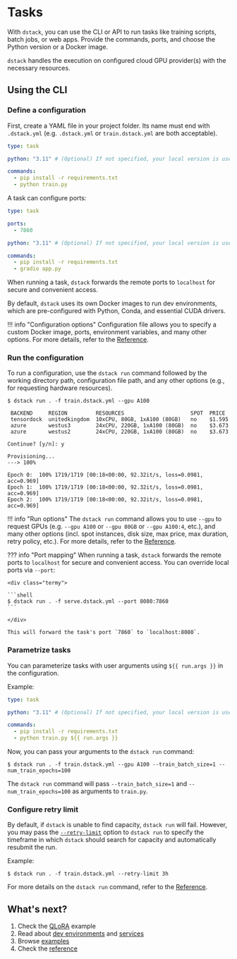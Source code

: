 # Tasks

With `dstack`, you can use the CLI or API to run tasks like training scripts, batch jobs, or web apps. 
Provide the commands, ports, and choose the Python version or a Docker image.

`dstack` handles the execution on configured cloud GPU provider(s) with the necessary resources.

## Using the CLI

### Define a configuration

First, create a YAML file in your project folder. Its name must end with `.dstack.yml` (e.g. `.dstack.yml` or `train.dstack.yml`
are both acceptable).

<div editor-title="train.dstack.yml"> 

```yaml
type: task

python: "3.11" # (Optional) If not specified, your local version is used

commands:
  - pip install -r requirements.txt
  - python train.py
```

</div>

A task can configure ports:

<div editor-title="serve.dstack.yml"> 

```yaml
type: task

ports:
  - 7860

python: "3.11" # (Optional) If not specified, your local version is used.

commands:
  - pip install -r requirements.txt
  - gradio app.py
```

</div>

When running a task, `dstack` forwards the remote ports to `localhost` for secure 
and convenient access.

By default, `dstack` uses its own Docker images to run dev environments, 
which are pre-configured with Python, Conda, and essential CUDA drivers.

!!! info "Configuration options"
    Configuration file allows you to specify a custom Docker image, ports, environment variables, and many other 
    options.
    For more details, refer to the [Reference](../reference/dstack.yml.md#task).

### Run the configuration

To run a configuration, use the `dstack run` command followed by the working directory path, 
configuration file path, and any other options (e.g., for requesting hardware resources).

<div class="termy">

```shell
$ dstack run . -f train.dstack.yml --gpu A100

 BACKEND     REGION         RESOURCES                     SPOT  PRICE
 tensordock  unitedkingdom  10xCPU, 80GB, 1xA100 (80GB)   no    $1.595
 azure       westus3        24xCPU, 220GB, 1xA100 (80GB)  no    $3.673
 azure       westus2        24xCPU, 220GB, 1xA100 (80GB)  no    $3.673
 
Continue? [y/n]: y

Provisioning...
---> 100%

Epoch 0:  100% 1719/1719 [00:18<00:00, 92.32it/s, loss=0.0981, acc=0.969]
Epoch 1:  100% 1719/1719 [00:18<00:00, 92.32it/s, loss=0.0981, acc=0.969]
Epoch 2:  100% 1719/1719 [00:18<00:00, 92.32it/s, loss=0.0981, acc=0.969]
```

</div>

!!! info "Run options"
    The `dstack run` command allows you to use `--gpu` to request GPUs (e.g. `--gpu A100` or `--gpu 80GB` or `--gpu A100:4`, etc.),
    and many other options (incl. spot instances, disk size, max price, max duration, retry policy, etc.).
    For more details, refer to the [Reference](../reference/cli/index.md#dstack-run).

??? info "Port mapping"
    When running a task, `dstack` forwards the remote ports to `localhost` for secure 
    and convenient access.
    You can override local ports via `--port`:
    
    <div class="termy">
    
    ```shell
    $ dstack run . -f serve.dstack.yml --port 8080:7860
    ```
    
    </div>
    
    This will forward the task's port `7860` to `localhost:8080`.

### Parametrize tasks

You can parameterize tasks with user arguments using `${{ run.args }}` in the configuration.

Example:

<div editor-title="train.dstack.yml"> 

```yaml
type: task

python: "3.11" # (Optional) If not specified, your local version is used

commands:
  - pip install -r requirements.txt
  - python train.py ${{ run.args }}
```

</div>

Now, you can pass your arguments to the `dstack run` command:

<div class="termy">

```shell
$ dstack run . -f train.dstack.yml --gpu A100 --train_batch_size=1 --num_train_epochs=100
```

</div>

The `dstack run` command will pass `--train_batch_size=1` and `--num_train_epochs=100` as arguments to `train.py`.

### Configure retry limit

By default, if `dstack` is unable to find capacity, `dstack run` will fail. However, you may
pass the [`--retry-limit`](../reference/cli/index.md#dstack-run) option to `dstack run` to specify the timeframe in which `dstack` should search for
capacity and automatically resubmit the run.

Example:

<div class="termy">

```shell
$ dstack run . -f train.dstack.yml --retry-limit 3h
```

</div>

For more details on the `dstack run` command, refer to the [Reference](../reference/cli/index.md#dstack-run).

[//]: # (Using the API)

## What's next?

1. Check the [QLoRA](../../learn/qlora.md) example
2. Read about [dev environments](../guides/dev-environments.md) 
    and [services](../guides/services.md)
3. Browse [examples](../../examples/index.md)
4. Check the [reference](../reference/dstack.yml.md#task)